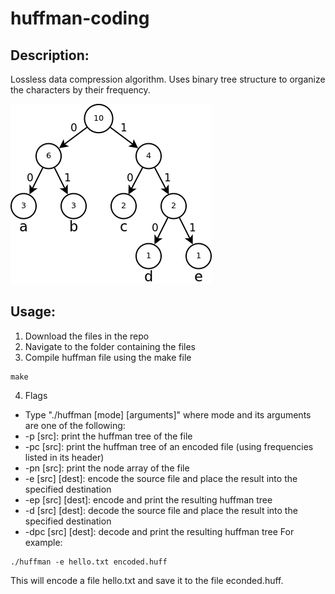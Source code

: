 # huffman-coding
## Description:
Lossless data compression algorithm. Uses binary tree structure to organize the characters by their frequency.

![alt text](https://github.com/kraisr/huffman-coding/blob/main/test_files/huffman.png?raw=true)

## Usage:
1) Download the files in the repo
2) Navigate to the folder containing the files
3) Compile huffman file using the make file
```
make
```
4) Flags
* Type "./huffman [mode] [arguments]" where mode and its arguments are one of the following:
* -p [src]: print the huffman tree of the file
* -pc [src]: print the huffman tree of an encoded file (using frequencies listed in its header)
* -pn [src]: print the node array of the file
* -e [src] [dest]: encode the source file and place the result into the specified destination
* -ep [src] [dest]: encode and print the resulting huffman tree
* -d [src] [dest]: decode the source file and place the result into the specified destination
* -dpc [src] [dest]: decode and print the resulting huffman tree
For example:
```
./huffman -e hello.txt encoded.huff
```
This will encode a file hello.txt and save it to the file econded.huff.
